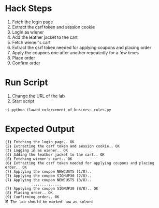# Hack Steps

1. Fetch the login page
2. Extract the csrf token and session cookie
3. Login as wiener
4. Add the leather jacket to the cart
5. Fetch wiener's cart
6. Extract the csrf token needed for applying coupons and placing order
7. Apply the coupons one after another repeatedly for a few times
8. Place order
9. Confirm order

# Run Script

1. Change the URL of the lab
2. Start script

```
~$ python flawed_enforcement_of_business_rules.py
```

# Expected Output

```
⦗1⦘ Fetching the login page.. OK
⦗2⦘ Extracting the csrf token and session cookie.. OK
⦗3⦘ Logging in as wiener.. OK
⦗4⦘ Adding the leather jacket to the cart.. OK
⦗5⦘ Fetching wiener's cart.. OK
⦗6⦘ Extracting the csrf token needed for applying coupons and placing order.. OK
⦗7⦘ Applying the coupon NEWCUST5 (1/8)..
⦗7⦘ Applying the coupon SIGNUP30 (2/8)..
⦗7⦘ Applying the coupon NEWCUST5 (3/8)..
            ..............
⦗7⦘ Applying the coupon SIGNUP30 (8/8).. OK
⦗8⦘ Placing order.. OK
⦗9⦘ Confirming order.. OK
🗹 The lab should be marked now as solved
```
